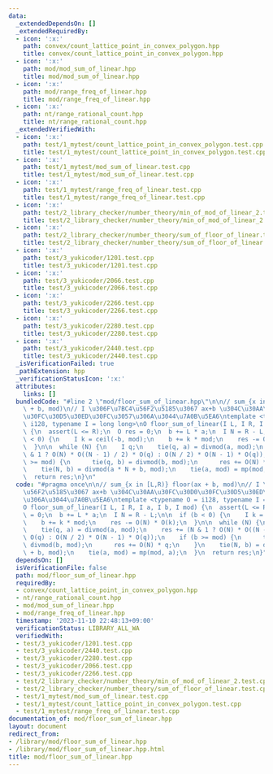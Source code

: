 ```yaml
---
data:
  _extendedDependsOn: []
  _extendedRequiredBy:
  - icon: ':x:'
    path: convex/count_lattice_point_in_convex_polygon.hpp
    title: convex/count_lattice_point_in_convex_polygon.hpp
  - icon: ':x:'
    path: mod/mod_sum_of_linear.hpp
    title: mod/mod_sum_of_linear.hpp
  - icon: ':x:'
    path: mod/range_freq_of_linear.hpp
    title: mod/range_freq_of_linear.hpp
  - icon: ':x:'
    path: nt/range_rational_count.hpp
    title: nt/range_rational_count.hpp
  _extendedVerifiedWith:
  - icon: ':x:'
    path: test/1_mytest/count_lattice_point_in_convex_polygon.test.cpp
    title: test/1_mytest/count_lattice_point_in_convex_polygon.test.cpp
  - icon: ':x:'
    path: test/1_mytest/mod_sum_of_linear.test.cpp
    title: test/1_mytest/mod_sum_of_linear.test.cpp
  - icon: ':x:'
    path: test/1_mytest/range_freq_of_linear.test.cpp
    title: test/1_mytest/range_freq_of_linear.test.cpp
  - icon: ':x:'
    path: test/2_library_checker/number_theory/min_of_mod_of_linear_2.test.cpp
    title: test/2_library_checker/number_theory/min_of_mod_of_linear_2.test.cpp
  - icon: ':x:'
    path: test/2_library_checker/number_theory/sum_of_floor_of_linear.test.cpp
    title: test/2_library_checker/number_theory/sum_of_floor_of_linear.test.cpp
  - icon: ':x:'
    path: test/3_yukicoder/1201.test.cpp
    title: test/3_yukicoder/1201.test.cpp
  - icon: ':x:'
    path: test/3_yukicoder/2066.test.cpp
    title: test/3_yukicoder/2066.test.cpp
  - icon: ':x:'
    path: test/3_yukicoder/2266.test.cpp
    title: test/3_yukicoder/2266.test.cpp
  - icon: ':x:'
    path: test/3_yukicoder/2280.test.cpp
    title: test/3_yukicoder/2280.test.cpp
  - icon: ':x:'
    path: test/3_yukicoder/2440.test.cpp
    title: test/3_yukicoder/2440.test.cpp
  _isVerificationFailed: true
  _pathExtension: hpp
  _verificationStatusIcon: ':x:'
  attributes:
    links: []
  bundledCode: "#line 2 \"mod/floor_sum_of_linear.hpp\"\n\n// sum_{x in [L,R)} floor(ax\
    \ + b, mod)\n// I \u306F\u7BC4\u56F2\u5185\u3067 ax+b \u304C\u30AA\u30FC\u30D0\
    \u30FC\u30D5\u30ED\u30FC\u3057\u306A\u3044\u7A0B\u5EA6\ntemplate <typename O =\
    \ i128, typename I = long long>\nO floor_sum_of_linear(I L, I R, I a, I b, I mod)\
    \ {\n  assert(L <= R);\n  O res = 0;\n  b += L * a;\n  I N = R - L;\n\n  if (b\
    \ < 0) {\n    I k = ceil(-b, mod);\n    b += k * mod;\n    res -= O(N) * O(k);\n\
    \  }\n\n  while (N) {\n    I q;\n    tie(q, a) = divmod(a, mod);\n    res += (N\
    \ & 1 ? O(N) * O((N - 1) / 2) * O(q) : O(N / 2) * O(N - 1) * O(q));\n    if (b\
    \ >= mod) {\n      tie(q, b) = divmod(b, mod);\n      res += O(N) * q;\n    }\n\
    \    tie(N, b) = divmod(a * N + b, mod);\n    tie(a, mod) = mp(mod, a);\n  }\n\
    \  return res;\n}\n"
  code: "#pragma once\n\n// sum_{x in [L,R)} floor(ax + b, mod)\n// I \u306F\u7BC4\
    \u56F2\u5185\u3067 ax+b \u304C\u30AA\u30FC\u30D0\u30FC\u30D5\u30ED\u30FC\u3057\
    \u306A\u3044\u7A0B\u5EA6\ntemplate <typename O = i128, typename I = long long>\n\
    O floor_sum_of_linear(I L, I R, I a, I b, I mod) {\n  assert(L <= R);\n  O res\
    \ = 0;\n  b += L * a;\n  I N = R - L;\n\n  if (b < 0) {\n    I k = ceil(-b, mod);\n\
    \    b += k * mod;\n    res -= O(N) * O(k);\n  }\n\n  while (N) {\n    I q;\n\
    \    tie(q, a) = divmod(a, mod);\n    res += (N & 1 ? O(N) * O((N - 1) / 2) *\
    \ O(q) : O(N / 2) * O(N - 1) * O(q));\n    if (b >= mod) {\n      tie(q, b) =\
    \ divmod(b, mod);\n      res += O(N) * q;\n    }\n    tie(N, b) = divmod(a * N\
    \ + b, mod);\n    tie(a, mod) = mp(mod, a);\n  }\n  return res;\n}"
  dependsOn: []
  isVerificationFile: false
  path: mod/floor_sum_of_linear.hpp
  requiredBy:
  - convex/count_lattice_point_in_convex_polygon.hpp
  - nt/range_rational_count.hpp
  - mod/mod_sum_of_linear.hpp
  - mod/range_freq_of_linear.hpp
  timestamp: '2023-11-10 22:48:13+09:00'
  verificationStatus: LIBRARY_ALL_WA
  verifiedWith:
  - test/3_yukicoder/1201.test.cpp
  - test/3_yukicoder/2440.test.cpp
  - test/3_yukicoder/2280.test.cpp
  - test/3_yukicoder/2066.test.cpp
  - test/3_yukicoder/2266.test.cpp
  - test/2_library_checker/number_theory/min_of_mod_of_linear_2.test.cpp
  - test/2_library_checker/number_theory/sum_of_floor_of_linear.test.cpp
  - test/1_mytest/mod_sum_of_linear.test.cpp
  - test/1_mytest/count_lattice_point_in_convex_polygon.test.cpp
  - test/1_mytest/range_freq_of_linear.test.cpp
documentation_of: mod/floor_sum_of_linear.hpp
layout: document
redirect_from:
- /library/mod/floor_sum_of_linear.hpp
- /library/mod/floor_sum_of_linear.hpp.html
title: mod/floor_sum_of_linear.hpp
---
```

